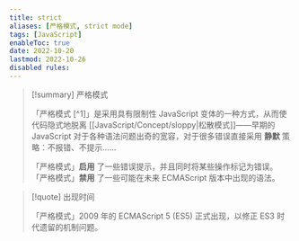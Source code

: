 ```yaml
---
title: strict
aliases: [严格模式, strict mode]
tags: [JavaScript]
enableToc: true
date: 2022-10-20
lastmod: 2022-10-26
disabled rules: 
---
```


> [!summary] 严格模式
>
>「严格模式 [^1]」是采用具有限制性 JavaScript 变体的一种方式，从而使代码隐式地脱离 [[JavaScript/Concept/sloppy|松散模式]]——早期的 JavaScript 对于各种语法问题出奇的宽容，对于很多错误直接采用 **静默** 策略：不报错、不提示……
>
>「严格模式」**启用** 了一些错误提示，并且同时将某些操作标记为错误。
>「严格模式」**禁用** 了一些可能在未来 ECMAScript 版本中出现的语法。

> [!quote] 出现时间
>
>「严格模式」2009 年的 ECMAScript 5 (ES5) 正式出现，以修正 ES3 时代遗留的机制问题。
